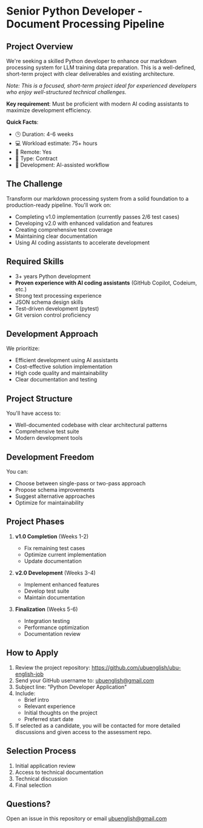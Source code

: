 # Senior Python Developer - Document Processing Pipeline

## Project Overview

We're seeking a skilled Python developer to enhance our markdown processing system for LLM training data preparation. This is a well-defined, short-term project with clear deliverables and existing architecture.

*Note: This is a focused, short-term project ideal for experienced developers who enjoy well-structured technical challenges.*

**Key requirement**: Must be proficient with modern AI coding assistants to maximize development efficiency.

**Quick Facts**:

- 🕒 Duration: 4-6 weeks
- 💻 Workload estimate: 75+ hours
- 📍 Remote: Yes
- 🔧 Type: Contract
- 🤖 Development: AI-assisted workflow

## The Challenge

Transform our markdown processing system from a solid foundation to a production-ready pipeline. You'll work on:

- Completing v1.0 implementation (currently passes 2/6 test cases)
- Developing v2.0 with enhanced validation and features
- Creating comprehensive test coverage
- Maintaining clear documentation
- Using AI coding assistants to accelerate development

## Required Skills

- 3+ years Python development
- **Proven experience with AI coding assistants** (GitHub Copilot, Codeium, etc.)
- Strong text processing experience
- JSON schema design skills
- Test-driven development (pytest)
- Git version control proficiency

## Development Approach

We prioritize:

- Efficient development using AI assistants
- Cost-effective solution implementation
- High code quality and maintainability
- Clear documentation and testing

## Project Structure

You'll have access to:

- Well-documented codebase with clear architectural patterns
- Comprehensive test suite
- Modern development tools

## Development Freedom

You can:

- Choose between single-pass or two-pass approach
- Propose schema improvements
- Suggest alternative approaches
- Optimize for maintainability

## Project Phases

1. **v1.0 Completion** (Weeks 1-2)
   - Fix remaining test cases
   - Optimize current implementation
   - Update documentation

2. **v2.0 Development** (Weeks 3-4)
   - Implement enhanced features
   - Develop test suite
   - Maintain documentation

3. **Finalization** (Weeks 5-6)
   - Integration testing
   - Performance optimization
   - Documentation review

## How to Apply

1. Review the project repository: <https://github.com/ubuenglish/ubu-english-job>
2. Send your GitHub username to: <ubuenglish@gmail.com>
3. Subject line: "Python Developer Application"
4. Include:
   - Brief intro
   - Relevant experience
   - Initial thoughts on the project
   - Preferred start date
5. If selected as a candidate, you will be contacted for more detailed discussions and given access to the assessment repo.

## Selection Process

1. Initial application review
2. Access to technical documentation
3. Technical discussion
4. Final selection

## Questions?

Open an issue in this repository or email <ubuenglish@gmail.com>
